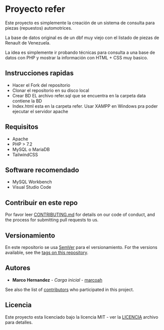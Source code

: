 # Proyecto refer

Este proyecto es simplemente la creación de un sistema de consulta para piezas (repuestos) automotrices.

La base de datos original es de un dbf muy viejo con el listado de piezas de Renault de Venezuela.

La idea es simplemente ir probando técnicas para consulta a una base de datos con PHP y mostrar la información con HTML + CSS muy basico.

## Instrucciones rapidas

* Hacer el Fork del repositorio 
* Clonar el repositorio en su disco local
* Crear BD EL archivo refer.sql que se encuentra en la carpeta data contiene la BD
* Index.html esta en la carpeta refer. Usar XAMPP en Windows pra poder ejecutar el servidor apache


## Requisitos

* Apache
* PHP > 7.2
* MySQL o MariaDB
* TailwindCSS


## Software recomendado

* MySQL Workbench
* Visual Studio Code

## Contribuir en este repo

Por favor leer [CONTRIBUTING.md](CONTRIBUTING.md) for details on our code of conduct, and the process for submitting pull requests to us.

## Versionamiento

En este repositorio se usa [SemVer](http://semver.org/) para el versionamiento. For the versions available, see the [tags on this repository](https://github.com/marcoah/refer/tags). 

## Autores

* **Marco Hernandez** - *Carga inicial* - [marcoah](https://github.com/marcoah)

See also the list of [contributors](https://github.com/marcoah/refer/contributors) who participated in this project.

## Licencia

Este proyecto esta licenciado bajo la licencia MIT - ver la [LICENCIA](LICENSE) archivo para detalles.
